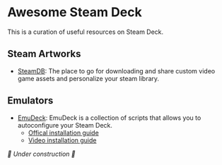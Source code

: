 # Awesome Steam Deck

This is a curation of useful resources on Steam Deck.


## Steam Artworks
- [SteamDB](https://www.steamgriddb.com/): The place to go for downloading and share custom video game assets and personalize your steam library.

## Emulators
- [EmuDeck](https://www.emudeck.com): EmuDeck is a collection of scripts that allows you to autoconfigure your Steam Deck.
  - [Offical installation guide](https://www.emudeck.com/#how_to_install)
  - [Video installation guide](https://m.youtube.com/watch?v=AvzSHxccmIg)


*🚧 Under construction 🚧*
